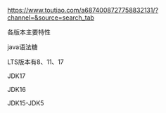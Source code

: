 https://www.toutiao.com/a6874008727758832131/?channel=&source=search_tab

各版本主要特性

java语法糖

LTS版本有8、11、17

JDK17



JDK16



JDK15-JDK5